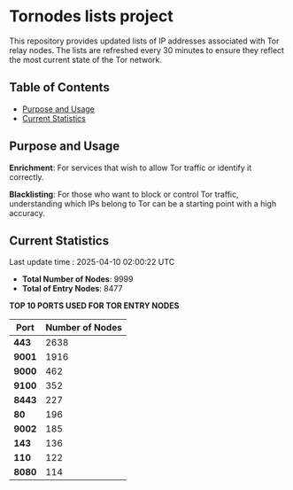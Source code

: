 # Tornodes lists project

This repository provides updated lists of IP addresses associated with Tor relay nodes. The lists are refreshed every 30 minutes to ensure they reflect the most current state of the Tor network.

## Table of Contents

- [Purpose and Usage](#purpose-and-usage)
- [Current Statistics](#current-statistics)


## Purpose and Usage

**Enrichment**: For services that wish to allow Tor traffic or identify it correctly.

**Blacklisting**: For those who want to block or control Tor traffic, understanding which IPs belong to Tor can be a starting point with a high accuracy.

## Current Statistics

Last update time : 2025-04-10 02:00:22 UTC

- **Total Number of Nodes**: 9999
- **Total of Entry Nodes**: 8477

**TOP 10 PORTS USED FOR TOR ENTRY NODES**

| **Port** | **Number of Nodes** |
|------|-----------------|
| **443**   | 2638  |
| **9001**   | 1916  |
| **9000**   | 462  |
| **9100**   | 352  |
| **8443**   | 227  |
| **80**   | 196  |
| **9002**   | 185  |
| **143**   | 136  |
| **110**   | 122  |
| **8080**   | 114  |

